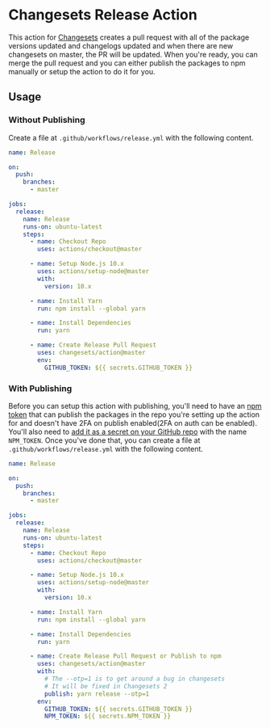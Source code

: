# Changesets Release Action

This action for [Changesets](https://github.com/atlassian/changesets) creates a pull request with all of the package versions updated and changelogs updated and when there are new changesets on master, the PR will be updated. When you're ready, you can merge the pull request and you can either publish the packages to npm manually or setup the action to do it for you.

## Usage

### Without Publishing

Create a file at `.github/workflows/release.yml` with the following content.

```yml
name: Release

on:
  push:
    branches:
      - master

jobs:
  release:
    name: Release
    runs-on: ubuntu-latest
    steps:
      - name: Checkout Repo
        uses: actions/checkout@master

      - name: Setup Node.js 10.x
        uses: actions/setup-node@master
        with:
          version: 10.x

      - name: Install Yarn
        run: npm install --global yarn

      - name: Install Dependencies
        run: yarn

      - name: Create Release Pull Request
        uses: changesets/action@master
        env:
          GITHUB_TOKEN: ${{ secrets.GITHUB_TOKEN }}
```

### With Publishing

Before you can setup this action with publishing, you'll need to have an [npm token](https://docs.npmjs.com/creating-and-viewing-authentication-tokens) that can publish the packages in the repo you're setting up the action for and doesn't have 2FA on publish enabled(2FA on auth can be enabled). You'll also need to [add it as a secret on your GitHub repo](https://help.github.com/en/articles/virtual-environments-for-github-actions#creating-and-using-secrets-encrypted-variables) with the name `NPM_TOKEN`. Once you've done that, you can create a file at `.github/workflows/release.yml` with the following content.

```yml
name: Release

on:
  push:
    branches:
      - master

jobs:
  release:
    name: Release
    runs-on: ubuntu-latest
    steps:
      - name: Checkout Repo
        uses: actions/checkout@master

      - name: Setup Node.js 10.x
        uses: actions/setup-node@master
        with:
          version: 10.x

      - name: Install Yarn
        run: npm install --global yarn

      - name: Install Dependencies
        run: yarn

      - name: Create Release Pull Request or Publish to npm
        uses: changesets/action@master
        with:
          # The --otp=1 is to get around a bug in changesets
          # It will be fixed in Changesets 2
          publish: yarn release --otp=1
        env:
          GITHUB_TOKEN: ${{ secrets.GITHUB_TOKEN }}
          NPM_TOKEN: ${{ secrets.NPM_TOKEN }}
```
